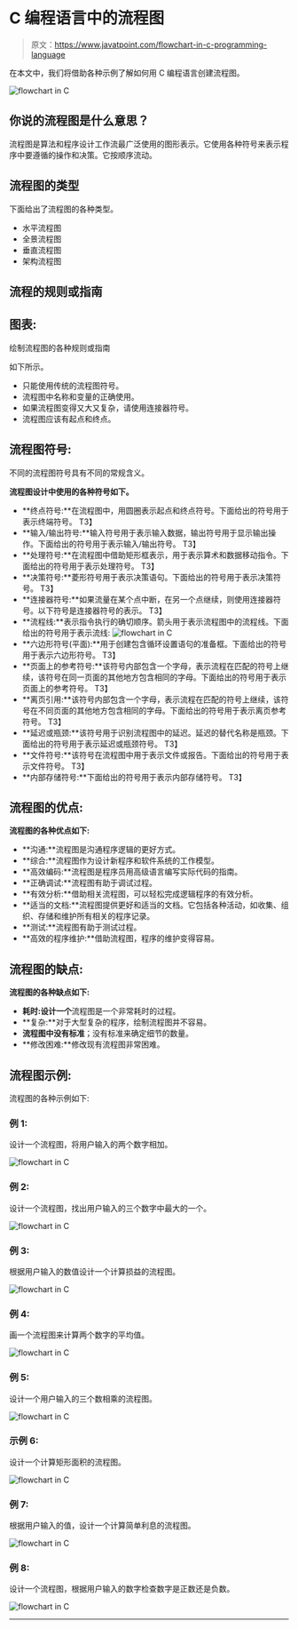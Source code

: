 # C 编程语言中的流程图

> 原文：<https://www.javatpoint.com/flowchart-in-c-programming-language>

在本文中，我们将借助各种示例了解如何用 C 编程语言创建流程图。

![flowchart in C](img/0377fd9cc9158af0b991b1e02c727c90.png)

## 你说的流程图是什么意思？

流程图是算法和程序设计工作流最广泛使用的图形表示。它使用各种符号来表示程序中要遵循的操作和决策。它按顺序流动。

## 流程图的类型

下面给出了流程图的各种类型。

*   水平流程图
*   全景流程图
*   垂直流程图
*   架构流程图

## 流程的规则或指南

## 图表:

绘制流程图的各种规则或指南

如下所示。

*   只能使用传统的流程图符号。
*   流程图中名称和变量的正确使用。
*   如果流程图变得又大又复杂，请使用连接器符号。
*   流程图应该有起点和终点。

## 流程图符号:

不同的流程图符号具有不同的常规含义。

**流程图设计中使用的各种符号如下。**

*   **终点符号:**在流程图中，用圆圈表示起点和终点符号。下面给出的符号用于表示终端符号。
    T3】
*   **输入/输出符号:**输入符号用于表示输入数据，输出符号用于显示输出操作。下面给出的符号用于表示输入/输出符号。
    T3】
*   **处理符号:**在流程图中借助矩形框表示，用于表示算术和数据移动指令。下面给出的符号用于表示处理符号。
    T3】
*   **决策符号:**菱形符号用于表示决策语句。下面给出的符号用于表示决策符号。
    T3】
*   **连接器符号:**如果流量在某个点中断，在另一个点继续，则使用连接器符号。以下符号是连接器符号的表示。
    T3】
*   **流程线:**表示指令执行的确切顺序。箭头用于表示流程图中的流程线。下面给出的符号用于表示流线:
    ![flowchart in C](img/2bd5fc0f3ab63a9b1664041802adfaa4.png)
*   **六边形符号(平面):**用于创建包含循环设置语句的准备框。下面给出的符号用于表示六边形符号。
    T3】
*   **页面上的参考符号:**该符号内部包含一个字母，表示流程在匹配的符号上继续，该符号在同一页面的其他地方包含相同的字母。下面给出的符号用于表示页面上的参考符号。
    T3】
*   **离页引用:**该符号内部包含一个字母，表示流程在匹配的符号上继续，该符号在不同页面的其他地方包含相同的字母。下面给出的符号用于表示离页参考符号。
    T3】
*   **延迟或瓶颈:**该符号用于识别流程图中的延迟。延迟的替代名称是瓶颈。下面给出的符号用于表示延迟或瓶颈符号。
    T3】
*   **文件符号:**该符号在流程图中用于表示文件或报告。下面给出的符号用于表示文件符号。
    T3】
*   **内部存储符号:**下面给出的符号用于表示内部存储符号。
    T3】

## 流程图的优点:

**流程图的各种优点如下:**

*   **沟通:**流程图是沟通程序逻辑的更好方式。
*   **综合:**流程图作为设计新程序和软件系统的工作模型。
*   **高效编码:**流程图是程序员用高级语言编写实际代码的指南。
*   **正确调试:**流程图有助于调试过程。
*   **有效分析:**借助相关流程图，可以轻松完成逻辑程序的有效分析。
*   **适当的文档:**流程图提供更好和适当的文档。它包括各种活动，如收集、组织、存储和维护所有相关的程序记录。
*   **测试:**流程图有助于测试过程。
*   **高效的程序维护:**借助流程图，程序的维护变得容易。

## 流程图的缺点:

**流程图的各种缺点如下:**

*   **耗时:**设计**一个**流程图是一个非常耗时的过程。
*   **复杂:**对于大型复杂的程序，绘制流程图并不容易。
*   **流程图中没有标准**；没有标准来确定细节的数量。
*   **修改困难:**修改现有流程图非常困难。

## 流程图示例:

流程图的各种示例如下:

### 例 1:

设计一个流程图，将用户输入的两个数字相加。

![flowchart in C](img/e95574eca584f3eca4d5c227036a5b2d.png)

### 例 2:

设计一个流程图，找出用户输入的三个数字中最大的一个。

![flowchart in C](img/49d7dfc78087e30b577ae15bf6012f5a.png)

### 例 3:

根据用户输入的数值设计一个计算损益的流程图。

![flowchart in C](img/134c24f8fbac845a70ca98db9f574e12.png)

### 例 4:

画一个流程图来计算两个数字的平均值。

![flowchart in C](img/8046e4809a5b32228a365194f9299bb4.png)

### 例 5:

设计一个用户输入的三个数相乘的流程图。

![flowchart in C](img/7dbfcc0cfaa0714fd30a8cd1a50c9937.png)

### 示例 6:

设计一个计算矩形面积的流程图。

![flowchart in C](img/a34dbaf63b1f3c2c41082db2127a4b10.png)

### 例 7:

根据用户输入的值，设计一个计算简单利息的流程图。

![flowchart in C](img/8d3317ddf33b495200d0cb89c4f9901a.png)

### 例 8:

设计一个流程图，根据用户输入的数字检查数字是正数还是负数。

![flowchart in C](img/532df51d14a4a098c78a810ec78bb64f.png)

* * *